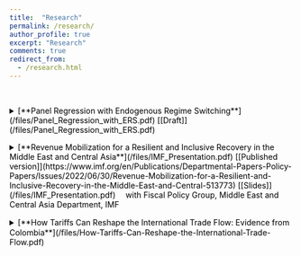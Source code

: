 ```yaml
---
title:  "Research"
permalink: /research/
author_profile: true
excerpt: "Research"
comments: true
redirect_from:
  - /research.html
---
```

<br>

<p></p>
<details>
<summary markdown='span' style="cursor: pointer; color: black;">
[**Panel Regression with Endogenous Regime Switching**](/files/Panel_Regression_with_ERS.pdf) [[Draft]](/files/Panel_Regression_with_ERS.pdf)
</summary>

<p><em>This paper .</em></p>

</details>

<p></p>

<details>
<summary markdown='span' style="cursor: pointer; color: black;">
[**Revenue Mobilization for a Resilient and Inclusive Recovery in the Middle East and Central Asia**](/files/IMF_Presentation.pdf)   [[Published version]](https://www.imf.org/en/Publications/Departmental-Papers-Policy-Papers/Issues/2022/06/30/Revenue-Mobilization-for-a-Resilient-and-Inclusive-Recovery-in-the-Middle-East-and-Central-513773)       [[Slides]](/files/IMF_Presentation.pdf)  
&emsp;with Fiscal Policy Group, Middle East and Central Asia Department, IMF 
</summary>      

<p><em>Domestic revenue </em></p>

</details>
<p></p>

<details>
<summary markdown='span' style="cursor: pointer; color: black;">
[**How Tariﬀs Can Reshape the International Trade Flow: Evidence from Colombia**](/files/How-Tariffs-Can-Reshape-the-International-Trade-Flow.pdf)          
</summary>

<p><em>This paper </em></p>
</details>
<br>

<style>
details:hover summary {
    color: #4d4dff;
}
</style>
